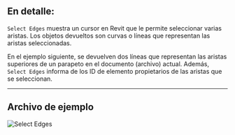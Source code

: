 ## En detalle:

`Select Edges` muestra un cursor en Revit que le permite seleccionar varias aristas. Los objetos devueltos son curvas o líneas que representan las aristas seleccionadas.

En el ejemplo siguiente, se devuelven dos líneas que representan las aristas superiores de un parapeto en el documento (archivo) actual. Además, `Select Edges` informa de los ID de elemento propietarios de las aristas que se seleccionan.

___
## Archivo de ejemplo

![Select Edges](./Dynamo.Nodes.SelectEdges_img.jpg)
